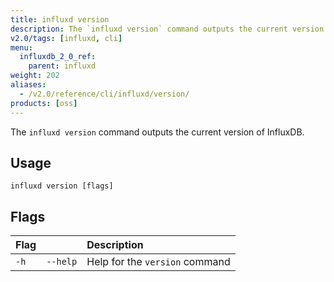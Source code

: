 ```yaml
---
title: influxd version
description: The `influxd version` command outputs the current version of InfluxDB.
v2.0/tags: [influxd, cli]
menu:
  influxdb_2_0_ref:
    parent: influxd
weight: 202
aliases:
  - /v2.0/reference/cli/influxd/version/
products: [oss]
---
```


The `influxd version` command outputs the current version of InfluxDB.

## Usage

```
influxd version [flags]
```

## Flags

| Flag |          | Description                    |
|:---- |:---      |:-----------                    |
| `-h` | `--help` | Help for the `version` command |
